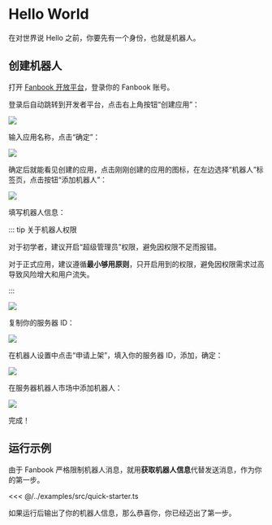 # Hello World

在对世界说 Hello 之前，你要先有一个身份，也就是机器人。

## 创建机器人

打开 [Fanbook 开放平台](https://open.fanbook.mobi/developers/manage/app)，登录你的 Fanbook 账号。

登录后自动跳转到开发者平台，点击右上角按钮“创建应用”：

![](https://github.com/DevOpen-Club/api-node-sdk/assets/99722991/9c138880-5849-4e38-8a37-082ade17bad2)

输入应用名称，点击“确定”：

![](https://github.com/DevOpen-Club/api-node-sdk/assets/99722991/b6ad5612-0ef2-480d-b814-2cddfc396b70)

确定后就能看见创建的应用，点击刚刚创建的应用的图标，在左边选择“机器人”标签页，点击按钮“添加机器人”：

![](https://github.com/DevOpen-Club/api-node-sdk/assets/99722991/10f82f4f-2f21-49b3-83bc-4873a3df6991)

填写机器人信息：

::: tip 关于机器人权限

对于初学者，建议开启“超级管理员”权限，避免因权限不足而报错。

对于正式应用，建议遵循**最小够用原则**，只开启用到的权限，避免因权限需求过高导致风险增大和用户流失。

:::

![](https://github.com/DevOpen-Club/api-node-sdk/assets/99722991/8f348315-5389-4f10-8408-f241a7b8db80)

复制你的服务器 ID：

![](https://github.com/DevOpen-Club/api-node-sdk/assets/99722991/0f54d34f-76df-468c-937e-1be0b59b7b78)

在机器人设置中点击“申请上架”，填入你的服务器 ID，添加，确定：

![](https://github.com/DevOpen-Club/api-node-sdk/assets/99722991/7ae40f3f-b4f8-456b-b18b-280818c5c936)

在服务器机器人市场中添加机器人：

![](https://github.com/DevOpen-Club/api-node-sdk/assets/99722991/bb66e77a-21b5-42ec-a37a-e478276edf09)

完成！

## 运行示例

由于 Fanbook 严格限制机器人消息，就用**获取机器人信息**代替发送消息，作为你的第一步。

<<< @/../examples/src/quick-starter.ts

如果运行后输出了你的机器人信息，那么恭喜你，你已经迈出了第一步。
